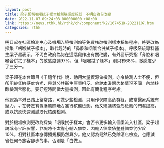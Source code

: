```yaml
---
layout: post
title: 梁子超稱咽喉拭子樣本檢測敏感度較低　不明白為何改變
date: 2022-11-07 09:24:03.000000000 +08:00
link: https://news.rthk.hk/rthk/ch/component/k2/1674518-20221107.htm
categories: rthk
---
```


明日起在社區檢測中心及機場入境檢測站等免費核酸檢測樣本採集程序，將更改為採集「咽喉拭子樣本」，取代現時的「鼻腔和咽喉合併拭子樣本」。呼吸系統專科醫生梁子超表示，不明白政府為何在這階段作出有關改變，有外國研究指「鼻腔和咽喉合併拭子樣本」的敏感度達97%，但「咽喉拭子樣本」則只有68%，敏感度少了三分一。

梁子超在本台節目《千禧年代》說，動用大量資源做檢測，亦令檢測人士不便，但卻用較低敏感度方式，是與公共衞生原意相反。他說本港跟內地情況不同，內地核酸檢測常態化，要好短時間做大量檢測，因此有簡化程序考慮。

他認為本港已踏上復常路，可做少些檢測，只用作保障高危群組，或當醫療系統有壓力，才在特定有傳播風險地方進行核酸檢測。他又建議將強制檢測的門檻提高，或以抗原快速測試取代核酸檢測。

對於機場檢測更改為採集「咽喉拭子樣本」會否令更多輸入個案流入社區。梁子超說或有少許影響，但現時不太擔心輸入個案，因輸入個案佔整體個案仍少於10%，相對社區本身傳播規模仍然算少。他又認為既然已免除酒店檢疫，也應減省任何令旅客卻步的事，否則是「白做」。
